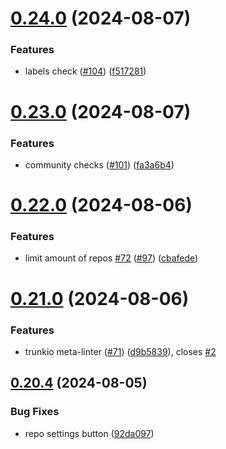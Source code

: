 # [0.24.0](https://github.com/EddieHubCommunity/HealthCheck/compare/v0.23.0...v0.24.0) (2024-08-07)


### Features

* labels check ([#104](https://github.com/EddieHubCommunity/HealthCheck/issues/104)) ([f517281](https://github.com/EddieHubCommunity/HealthCheck/commit/f5172813cb4fdf0a3024cba331c1668552df4724))



# [0.23.0](https://github.com/EddieHubCommunity/HealthCheck/compare/v0.22.0...v0.23.0) (2024-08-07)


### Features

* community checks ([#101](https://github.com/EddieHubCommunity/HealthCheck/issues/101)) ([fa3a6b4](https://github.com/EddieHubCommunity/HealthCheck/commit/fa3a6b4afd263a21c1bef2916d8abb4d28e30013))



# [0.22.0](https://github.com/EddieHubCommunity/HealthCheck/compare/v0.21.0...v0.22.0) (2024-08-06)


### Features

* limit amount of repos [#72](https://github.com/EddieHubCommunity/HealthCheck/issues/72) ([#97](https://github.com/EddieHubCommunity/HealthCheck/issues/97)) ([cbafede](https://github.com/EddieHubCommunity/HealthCheck/commit/cbafede973130e41a7f381b7c0fc7c4b41ca5f26))



# [0.21.0](https://github.com/EddieHubCommunity/HealthCheck/compare/v0.20.4...v0.21.0) (2024-08-06)


### Features

* trunkio meta-linter ([#71](https://github.com/EddieHubCommunity/HealthCheck/issues/71)) ([d9b5839](https://github.com/EddieHubCommunity/HealthCheck/commit/d9b5839a388237c3cbbb3c351d3423bb80f7922c)), closes [#2](https://github.com/EddieHubCommunity/HealthCheck/issues/2)



## [0.20.4](https://github.com/EddieHubCommunity/HealthCheck/compare/v0.20.3...v0.20.4) (2024-08-05)


### Bug Fixes

* repo settings button ([92da097](https://github.com/EddieHubCommunity/HealthCheck/commit/92da097c538b2940501ed6329a2f77f068d2e4a3))



